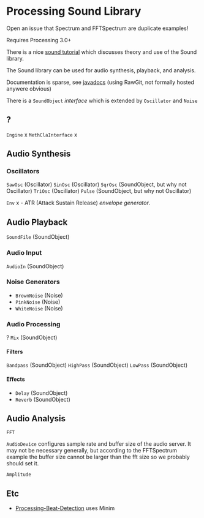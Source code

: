 # Processing Sound Library

Open an issue that Spectrum and FFTSpectrum are duplicate examples!



Requires Processing 3.0+

There is a nice [sound tutorial](https://processing.org/tutorials/sound/) which discusses theory and use of the Sound library.

The Sound library can be used for audio synthesis, playback, and analysis.

Documentation is sparse, see [javadocs](https://cdn.rawgit.com/processing/processing-sound/master/reference/processing/sound/package-summary.html) (using RawGit, not formally hosted anywere obvious)


There is a `SoundObject` *interface* which is extended by `Oscillator` and `Noise`

## ?


`Engine` x
`MethClaInterface` x


## Audio Synthesis

### Oscillators

`SawOsc` (Oscillator)
`SinOsc` (Oscillator)
`SqrOsc` (SoundObject, but why not Oscillator)
`TriOsc` (Oscillator)
`Pulse` (SoundObject, but why not Oscillator)


`Env` x - ATR (Attack Sustain Release) *envelope generator*.


## Audio Playback

`SoundFile` (SoundObject)


### Audio Input

`AudioIn` (SoundObject)


### Noise Generators

* `BrownNoise` (Noise)
* `PinkNoise` (Noise)
* `WhiteNoise` (Noise)


### Audio Processing

? `Mix` (SoundObject)

#### Filters

`Bandpass` (SoundObject)
`HighPass` (SoundObject)
`LowPass` (SoundObject)

#### Effects

* `Delay` (SoundObject)
* `Reverb` (SoundObject)


## Audio Analysis

`FFT`

`AudioDevice` configures sample rate and buffer size of the audio server. It may not be necessary generally, but according to the FFTSpectrum example the buffer size cannot be larger than the fft size so we probably should set it.


`Amplitude`


## Etc

* [Processing-Beat-Detection](https://github.com/kctess5/Processing-Beat-Detection) uses Minim


